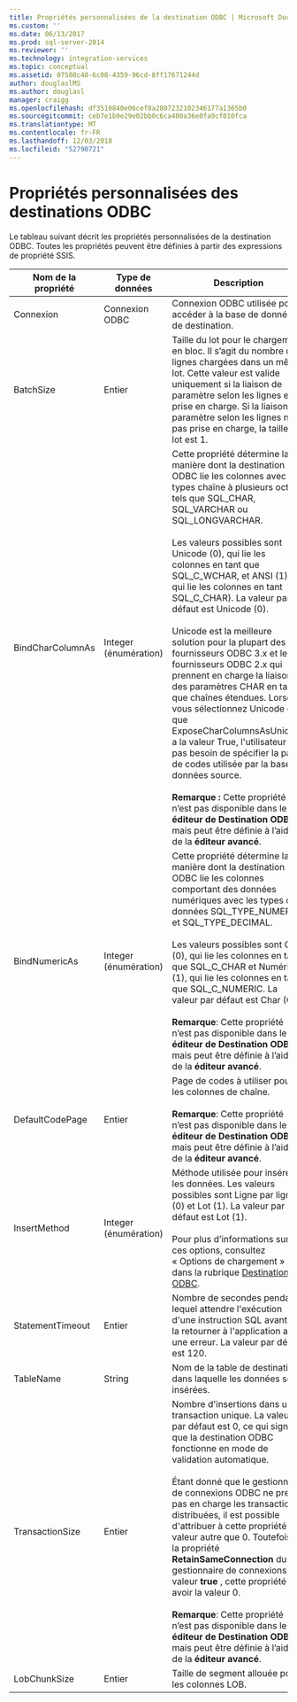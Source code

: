 ```yaml
---
title: Propriétés personnalisées de la destination ODBC | Microsoft Docs
ms.custom: ''
ms.date: 06/13/2017
ms.prod: sql-server-2014
ms.reviewer: ''
ms.technology: integration-services
ms.topic: conceptual
ms.assetid: 07508c40-6c08-4359-96cd-8ff17671244d
author: douglaslMS
ms.author: douglasl
manager: craigg
ms.openlocfilehash: df3510840e06cef8a2807232102346177a1365b0
ms.sourcegitcommit: ceb7e1b9e29e02bb0c6ca400a36e0fa9cf010fca
ms.translationtype: MT
ms.contentlocale: fr-FR
ms.lasthandoff: 12/03/2018
ms.locfileid: "52790721"
---
```

# <a name="odbc-destination-custom-properties"></a>Propriétés personnalisées des destinations ODBC
  Le tableau suivant décrit les propriétés personnalisées de la destination ODBC. Toutes les propriétés peuvent être définies à partir des expressions de propriété SSIS.  
  
|Nom de la propriété|Type de données|Description|  
|-------------------|---------------|-----------------|  
|Connexion|Connexion ODBC|Connexion ODBC utilisée pour accéder à la base de données de destination.|  
|BatchSize|Entier|Taille du lot pour le chargement en bloc. Il s’agit du nombre de lignes chargées dans un même lot. Cette valeur est valide uniquement si la liaison de paramètre selon les lignes est prise en charge. Si la liaison de paramètre selon les lignes n'est pas prise en charge, la taille de lot est 1.|  
|BindCharColumnAs|Integer (énumération)|Cette propriété détermine la manière dont la destination ODBC lie les colonnes avec des types chaîne à plusieurs octets, tels que SQL_CHAR, SQL_VARCHAR ou SQL_LONGVARCHAR.<br /><br /> Les valeurs possibles sont Unicode (0), qui lie les colonnes en tant que SQL_C_WCHAR, et ANSI (1), qui lie les colonnes en tant SQL_C_CHAR). La valeur par défaut est Unicode (0).<br /><br /> Unicode est la meilleure solution pour la plupart des fournisseurs ODBC 3.x et les fournisseurs ODBC 2.x qui prennent en charge la liaison des paramètres CHAR en tant que chaînes étendues. Lorsque vous sélectionnez Unicode et que ExposeCharColumnsAsUnicode a la valeur True, l'utilisateur n'a pas besoin de spécifier la page de codes utilisée par la base de données source.<br /><br /> **Remarque :** Cette propriété n’est pas disponible dans le **éditeur de Destination ODBC**, mais peut être définie à l’aide de la **éditeur avancé**.|  
|BindNumericAs|Integer (énumération)|Cette propriété détermine la manière dont la destination ODBC lie les colonnes comportant des données numériques avec les types de données SQL_TYPE_NUMERIC et SQL_TYPE_DECIMAL.<br /><br /> Les valeurs possibles sont Char (0), qui lie les colonnes en tant que SQL_C_CHAR et Numérique (1), qui lie les colonnes en tant que SQL_C_NUMERIC. La valeur par défaut est Char (0).<br /><br /> **Remarque**: Cette propriété n’est pas disponible dans le **éditeur de Destination ODBC**, mais peut être définie à l’aide de la **éditeur avancé**.|  
|DefaultCodePage|Entier|Page de codes à utiliser pour les colonnes de chaîne.<br /><br /> **Remarque**: Cette propriété n’est pas disponible dans le **éditeur de Destination ODBC**, mais peut être définie à l’aide de la **éditeur avancé**.|  
|InsertMethod|Integer (énumération)|Méthode utilisée pour insérer les données. Les valeurs possibles sont Ligne par ligne (0) et Lot (1). La valeur par défaut est Lot (1).<br /><br /> Pour plus d’informations sur ces options, consultez « Options de chargement » dans la rubrique [Destination ODBC](odbc-destination.md).|  
|StatementTimeout|Entier|Nombre de secondes pendant lequel attendre l'exécution d'une instruction SQL avant de la retourner à l'application avec une erreur. La valeur par défaut est 120.|  
|TableName|String|Nom de la table de destination dans laquelle les données sont insérées.|  
|TransactionSize|Entier|Nombre d'insertions dans une transaction unique. La valeur par défaut est 0, ce qui signifie que la destination ODBC fonctionne en mode de validation automatique.<br /><br /> Étant donné que le gestionnaire de connexions ODBC ne prend pas en charge les transactions distribuées, il est possible d'attribuer à cette propriété une valeur autre que 0. Toutefois, si la propriété **RetainSameConnection** du gestionnaire de connexions a la valeur **true** , cette propriété doit avoir la valeur 0.<br /><br /> **Remarque**: Cette propriété n’est pas disponible dans le **éditeur de Destination ODBC**, mais peut être définie à l’aide de la **éditeur avancé**.|  
|LobChunkSize|Entier|Taille de segment allouée pour les colonnes LOB.|  
  
  
